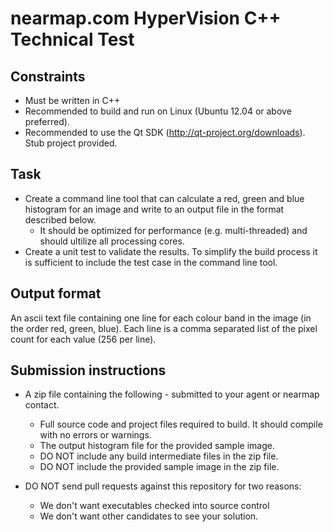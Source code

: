 # nearmap.com HyperVision C++ Technical Test

## Constraints

* Must be written in C++
* Recommended to build and run on Linux (Ubuntu 12.04 or above preferred).
* Recommended to use the Qt SDK (http://qt-project.org/downloads).  Stub project provided.

## Task

* Create a command line tool that can calculate a red, green and blue histogram for an image and write to an output file in the format described below.
  * It should be optimized for performance (e.g. multi-threaded) and should ultilize all processing cores.
* Create a unit test to validate the results.  To simplify the build process it is sufficient to include the test case in the command line tool.

## Output format

An ascii text file containing one line for each colour band in the image (in the order red, green, blue).  Each line is a comma separated list of the pixel count for each value (256 per line).

## Submission instructions

* A zip file containing the following - submitted to your agent or nearmap contact.
  * Full source code and project files required to build.  It should compile with no errors or warnings.
  * The output histogram file for the provided sample image.
  * DO NOT include any build intermediate files in the zip file.
  * DO NOT include the provided sample image in the zip file.


* DO NOT send pull requests against this repository for two reasons:
  * We don't want executables checked into source control
  * We don't want other candidates to see your solution.
